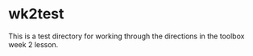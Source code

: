# wk2test
This is a test directory for working through the directions in the toolbox week 2 lesson.
